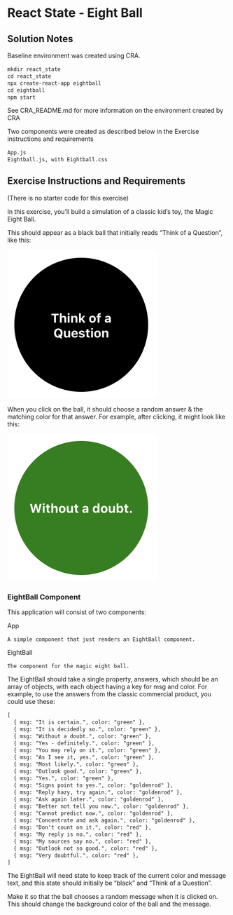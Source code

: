 # React State - Eight Ball

## Solution Notes

Baseline environment was created using CRA.

    mkdir react_state
    cd react_state
    npx create-react-app eightball
    cd eightball
    npm start

See CRA_README.md for more information on the environment created by CRA

Two components were created as described below in the Exercise instructions and requirements

    App.js
    Eightball.js, with Eightball.css

## Exercise Instructions and Requirements

(There is no starter code for this exercise)

In this exercise, you’ll build a simulation of a classic kid’s toy, the Magic Eight Ball.

This should appear as a black ball that initially reads “Think of a Question”, like this:

![black.png](./black.png)

When you click on the ball, it should choose a random answer & the matching color for that answer. For example, after clicking, it might look like this:

![green.png](./green.png)

### EightBall Component

This application will consist of two components:

App

    A simple component that just renders an EightBall component.

EightBall

    The component for the magic eight ball.

The EightBall should take a single property, answers, which should be an array of objects, with each object having a key for msg and color. For example, to use the answers from the classic commercial product, you could use these:

```
[
  { msg: "It is certain.", color: "green" },
  { msg: "It is decidedly so.", color: "green" },
  { msg: "Without a doubt.", color: "green" },
  { msg: "Yes - definitely.", color: "green" },
  { msg: "You may rely on it.", color: "green" },
  { msg: "As I see it, yes.", color: "green" },
  { msg: "Most likely.", color: "green" },
  { msg: "Outlook good.", color: "green" },
  { msg: "Yes.", color: "green" },
  { msg: "Signs point to yes.", color: "goldenrod" },
  { msg: "Reply hazy, try again.", color: "goldenrod" },
  { msg: "Ask again later.", color: "goldenrod" },
  { msg: "Better not tell you now.", color: "goldenrod" },
  { msg: "Cannot predict now.", color: "goldenrod" },
  { msg: "Concentrate and ask again.", color: "goldenrod" },
  { msg: "Don't count on it.", color: "red" },
  { msg: "My reply is no.", color: "red" },
  { msg: "My sources say no.", color: "red" },
  { msg: "Outlook not so good.", color: "red" },
  { msg: "Very doubtful.", color: "red" },
]
```

The EightBall will need state to keep track of the current color and message text, and this state should initially be “black” and “Think of a Question”.

Make it so that the ball chooses a random message when it is clicked on. This should change the background color of the ball and the message.
